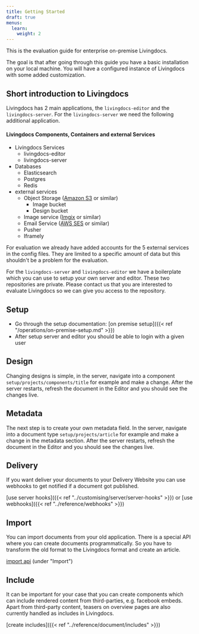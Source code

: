 ```yaml
---
title: Getting Started
draft: true
menus:
  learn:
    weight: 2
---
```


This is the evaluation guide for enterprise on-premise Livingdocs.

The goal is that after going through this guide you have a basic installation on your local machine. You will have a configured instance of Livingdocs with some added customization.

## Short introduction to Livingdocs
Livingdocs has 2 main applications, the `livingdocs-editor` and the `livingdocs-server`. For the `livingdocs-server` we need the following additional application.

#### Livingdocs Components, Containers and external Services
- Livingdocs Services
  - livingdocs-editor
  - livingdocs-server
- Databases
  - Elasticsearch
  - Postgres
  - Redis
- external services
  - Object Storage ([Amazon S3](https://aws.amazon.com/s3/) or similar)
    - Image bucket
    - Design bucket
  - Image service ([Imgix](https://www.imgix.com/) or similar)
  - Email Service ([AWS SES](https://aws.amazon.com/ses/) or similar)
  - Pusher
  - Iframely

For evaluation we already have added accounts for the 5 external services in the config files. They are limited to a specific amount of data but this shouldn't be a problem for the evaluation.

For the `livingdocs-server` and `livingdocs-editor` we have a boilerplate which you can use to setup your own server and editor. These two repositories are private. Please contact us that you are interested to evaluate Livingdocs so we can give you access to the repository.

## Setup
- Go through the setup documentation: [on premise setup]({{< ref "/operations/on-premise-setup.md" >}})
- After setup server and editor you should be able to login with a given user

## Design
Changing designs is simple, in the server, navigate into a component `setup/projects/components/title` for example and make a change. After the server restarts, refresh the document in the Editor and you should see the changes live.

## Metadata
The next step is to create your own metadata field. In the server, navigate into a document type `setup/projects/article` for example and make a change in the metadata section. After the server restarts, refresh the document in the Editor and you should see the changes live.

## Delivery
If you want deliver your documents to your Delivery Website you can use webhooks to get notified if a document got published.

[use server hooks]({{< ref "../customising/server/server-hooks" >}})
or
[use webhooks]({{< ref "../reference/webhooks" >}})

## Import
You can import documents from your old application. There is a special API where you can create documents programmatically. So you have to transform the old format to the Livingdocs format and create an article.

[import api](https://edit.livingdocs.io/public-api) (under "Import")

## Include
It can be important for your case that you can create components which can include rendered content from third-parties, e.g. facebook embeds.
Apart from third-party content, teasers on overview pages are also currently handled as includes in Livingdocs.

[create includes]({{< ref "../reference/document/includes" >}})